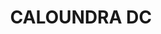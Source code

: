 ---
lastmod: '2025-04-06T06:05:21+00:00'
latitude: -26.828067
layout: suburb
longitude: 153.088435
postcode: '4551'
state: QLD
title: CALOUNDRA DC
url: /qld/caloundra-dc/
---
